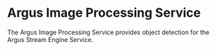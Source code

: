 # Argus Image Processing Service 

The Argus Image Processing Service provides object detection for the Argus Stream Engine Service.